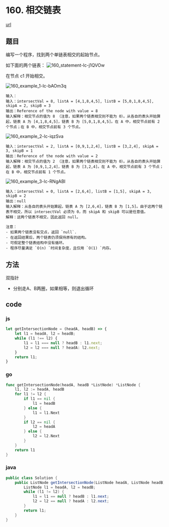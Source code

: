 # 160. 相交链表

[url](https://leetcode-cn.com/problems/intersection-of-two-linked-lists/)


## 题目

编写一个程序，找到两个单链表相交的起始节点。

如下面的两个链表：
![160_statement-lc-j1QVOw](https://cdn.jsdelivr.net/gh/DreamCats/imgs@main/uPic/160_statement-lc-j1QVOw.png)

在节点 c1 开始相交。

![160_example_1-lc-bAOm3q](https://cdn.jsdelivr.net/gh/DreamCats/imgs@main/uPic/160_example_1-lc-bAOm3q.png)

```
输入：
输入：intersectVal = 8, listA = [4,1,8,4,5], listB = [5,0,1,8,4,5], skipA = 2, skipB = 3
输出：Reference of the node with value = 8
输入解释：相交节点的值为 8 （注意，如果两个链表相交则不能为 0）。从各自的表头开始算起，链表 A 为 [4,1,8,4,5]，链表 B 为 [5,0,1,8,4,5]。在 A 中，相交节点前有 2 个节点；在 B 中，相交节点前有 3 个节点。
```
![160_example_2-lc-iqzSva](https://cdn.jsdelivr.net/gh/DreamCats/imgs@main/uPic/160_example_2-lc-iqzSva.png)

```
输入：intersectVal = 2, listA = [0,9,1,2,4], listB = [3,2,4], skipA = 3, skipB = 1
输出：Reference of the node with value = 2
输入解释：相交节点的值为 2 （注意，如果两个链表相交则不能为 0）。从各自的表头开始算起，链表 A 为 [0,9,1,2,4]，链表 B 为 [3,2,4]。在 A 中，相交节点前有 3 个节点；在 B 中，相交节点前有 1 个节点。
```

![160_example_3-lc-RNgABI](https://cdn.jsdelivr.net/gh/DreamCats/imgs@main/uPic/160_example_3-lc-RNgABI.png)

```
输入：intersectVal = 0, listA = [2,6,4], listB = [1,5], skipA = 3, skipB = 2
输出：null
输入解释：从各自的表头开始算起，链表 A 为 [2,6,4]，链表 B 为 [1,5]。由于这两个链表不相交，所以 intersectVal 必须为 0，而 skipA 和 skipB 可以是任意值。
解释：这两个链表不相交，因此返回 null。

注意：
- 如果两个链表没有交点，返回 `null`.
- 在返回结果后，两个链表仍须保持原有的结构。
- 可假定整个链表结构中没有循环。
- 程序尽量满足 `O(n) `时间复杂度，且仅用 `O(1) `内存。

```

## 方法

双指针
- 分别走A、B两圈，如果相等，则退出循环

## code

### js

```js
let getIntersectionNode = (headA, headB) => {
    let l1 = headA, l2 = headB;
    while (l1 !== l2) {
        l1 = l1 === null ? headB : l1.next;
        l2 = l2 === null ? headA: l2.next;
    }
    return l1;
}
```

### go

```go
func getIntersectionNode(headA, headB *ListNode) *ListNode {
	l1, l2 := headA, headB
	for l1 != l2 {
		if l1 == nil {
			l1 = headB
		} else {
			l1 = l1.Next
		}
		if l2 == nil {
			l2 = headA
		} else {
			l2 = l2.Next
		}
	}
	return l1
}
```

### java

```java
public class Solution {
    public ListNode getIntersectionNode(ListNode headA, ListNode headB) {
        ListNode l1 = headA, l2 = headB;
        while (l1 != l2) {
            l1 = l1 == null ? headB : l1.next;
            l2 = l2 == null ? headA : l2.next;
        }
        return l1;
    }
}
```

